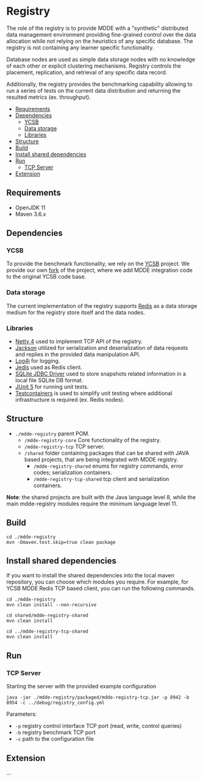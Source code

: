 <!-- omit in toc -->
# Registry

The role of the registry is to provide MDDE with a "synthetic" distributed data management environment providing fine-grained control over the data allocation while not relying on the heuristics of any specific database. The registry is not containing any learner specific functionality. 

Database nodes are used as simple data storage nodes with no knowledge of each other or explicit clustering mechanisms. Registry controls the placement, replication, and retrieval of any specific data record.

Additionally, the registry provides the benchmarking capability allowing to run a series of tests on the current data distribution and returning the resulted metrics (ex. throughput).

- [Requirements](#requirements)
- [Dependencies](#dependencies)
  - [YCSB](#ycsb)
  - [Data storage](#data-storage)
  - [Libraries](#libraries)
- [Structure](#structure)
- [Build](#build)
- [Install shared dependencies](#install-shared-dependencies)
- [Run](#run)
  - [TCP Server](#tcp-server)
- [Extension](#extension)

## Requirements

* OpenJDK 11
* Maven 3.6.x

## Dependencies

### YCSB

To provide the benchmark functionality, we rely on the [YCSB](https://github.com/brianfrankcooper/YCSB) project. We provide our own [fork](https://github.com/akharitonov/YCSB/tree/redis-mdde-client) of the project, where we add MDDE integration code to the original YCSB code base.

### Data storage

The current implementation of the registry supports [Redis](https://redis.io/) as a data storage medium for the registry store itself and the data nodes. 

### Libraries

* [Netty 4](https://github.com/netty/netty) used to implement TCP API of the registry.
* [Jackson](https://github.com/FasterXML/jackson) utilized for serialization and deserialization of data requests and replies in the provided data manipulation API.
* [Log4j](https://github.com/apache/log4j) for logging.
* [Jedis](https://github.com/xetorthio/jedis) used as Redis client.
* [SQLite JDBC Driver](https://github.com/xerial/sqlite-jdbc) used to store snapshots related information in a local file SQLite DB format. 
* [JUnit 5](https://github.com/junit-team/junit5) for running unit tests.
* [Testcontainers](https://github.com/testcontainers/testcontainers-java) is used to simplify unit testing where additional infrastructure is required (ex. Redis nodes).


## Structure

* `./mdde-registry` parent POM.
    * `/mdde-registry-core` Core functionality of the registry.
    * `/mdde-registry-tcp` TCP server.
    * `/shared` folder containing packages that can be shared with JAVA based projects, that are being integrated with MDDE registry.
        * `/mdde-registry-shared` enums for registry commands, error codes; serialization containers.
        * `/mdde-registry-tcp-shared` tcp client and serialization containers.

**Note**: the shared projects are built with the Java language level 8, while the main mdde-registry modules require the minimum language level 11.  

## Build

```
cd ./mdde-registry
mvn -Dmaven.test.skip=true clean package
```

## Install shared dependencies

If you want to install the shared dependencies into the local maven repository, you can choose which modules you require. For example, for YCSB MDDE Redis TCP based client, you can run the following commands.

```
cd ./mdde-registry
mvn clean install --non-recursive

cd shared/mdde-registry-shared
mvn clean install

cd ../mdde-registry-tcp-shared
mvn clean install
```

## Run

### TCP Server

Starting the server with the provided example configuration

```
java -jar ./mdde-registry/packaged/mdde-registry-tcp.jar -p 8942 -b 8954 -c ../debug/registry_config.yml
```
Parameters:
* `-p` registry control interface TCP port (read, write, control queries)
* `-b` registry benchmark TCP port
* `-c` path to the configuration file

## Extension

...